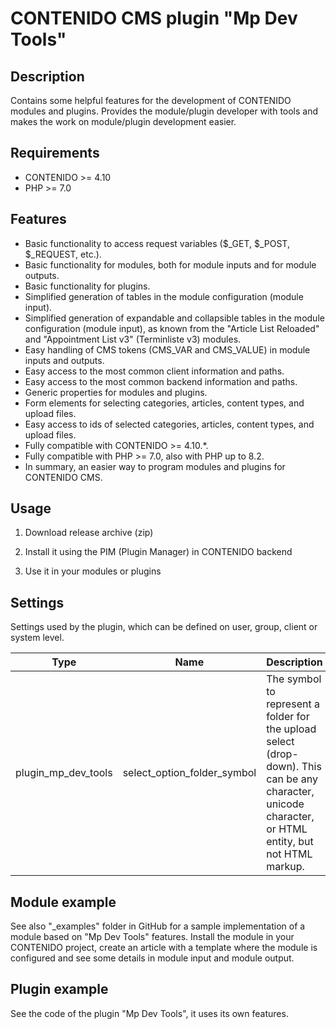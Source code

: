 # CONTENIDO CMS plugin "Mp Dev Tools"

## Description

Contains some helpful features for the development of CONTENIDO modules and plugins.
Provides the module/plugin developer with tools and makes the work on module/plugin development easier.

## Requirements

- CONTENIDO >= 4.10
- PHP >= 7.0

## Features

- Basic functionality to access request variables ($_GET, $_POST, $_REQUEST, etc.).
- Basic functionality for modules, both for module inputs and for module outputs.
- Basic functionality for plugins.
- Simplified generation of tables in the module configuration (module input).
- Simplified generation of expandable and collapsible tables in the module configuration (module input), as known from the "Article List Reloaded" and "Appointment List v3" (Terminliste v3) modules.
- Easy handling of CMS tokens (CMS_VAR and CMS_VALUE) in module inputs and outputs.
- Easy access to the most common client information and paths.
- Easy access to the most common backend information and paths.
- Generic properties for modules and plugins.
- Form elements for selecting categories, articles, content types, and upload files.
- Easy access to ids of selected categories, articles, content types, and upload files.
- Fully compatible with CONTENIDO >= 4.10.*.
- Fully compatible with PHP >= 7.0, also with PHP up to 8.2.
- In summary, an easier way to program modules and plugins for CONTENIDO CMS.

## Usage

1. Download release archive (zip)

2. Install it using the PIM (Plugin Manager) in CONTENIDO backend

3. Use it in your modules or plugins

## Settings

Settings used by the plugin, which can be defined on user, group, client or system level.

|Type|Name|Description| Default                             |
|----|----|-----------|-------------------------------------|
|plugin_mp_dev_tools|select_option_folder_symbol|The symbol to represent a folder for the upload select (drop-down). This can be any character, unicode character, or HTML entity, but not HTML markup. | "\&#128193;" HTML entity for folder |


## Module example

See also "_examples" folder in GitHub for a sample implementation of a module based on "Mp Dev Tools" features.
Install the module in your CONTENIDO project, create an article with a template where the module is configured and see some details in module input and module output.

## Plugin example

See the code of the plugin "Mp Dev Tools", it uses its own features.